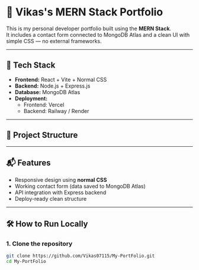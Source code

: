 # 💼 Vikas's MERN Stack Portfolio

This is my personal developer portfolio built using the **MERN Stack**.  
It includes a contact form connected to MongoDB Atlas and a clean UI with simple CSS — no external frameworks.

---

## 🚀 Tech Stack

- **Frontend:** React + Vite + Normal CSS
- **Backend:** Node.js + Express.js
- **Database:** MongoDB Atlas
- **Deployment:**
  - Frontend: Vercel
  - Backend: Railway / Render

---

## 📁 Project Structure


---

## 📬 Features

- Responsive design using **normal CSS**
- Working contact form (data saved to MongoDB Atlas)
- API integration with Express backend
- Deploy-ready clean structure

---

## 🛠️ How to Run Locally

### 1. Clone the repository
```bash
git clone https://github.com/Vikas07115/My-PortFolio.git
cd My-PortFolio
